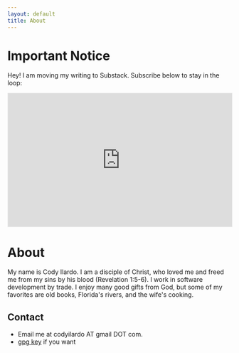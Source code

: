 ```yaml
---
layout: default
title: About
---
```


# Important Notice

Hey! I am moving my writing to Substack. Subscribe below to stay in the loop: 
<iframe src="https://codyilardo.substack.com/embed" width="100%" height="300" style="border:1px solid #EEE; background:white;" frameborder="0" scrolling="no"></iframe>

# About

My name is Cody Ilardo. I am a disciple of Christ, who loved me and freed me from my sins by his blood (Revelation 1:5-6). I work in software development by trade. I enjoy many good gifts from God, but some of my favorites are old books, Florida's rivers, and the wife's cooking.

## Contact 

- Email me at codyilardo AT gmail DOT com.
- [gpg key](https://codyilardo.com/gpg.html) if you want
